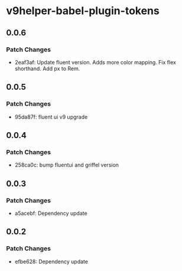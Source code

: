 # v9helper-babel-plugin-tokens

## 0.0.6

### Patch Changes

- 2eaf3af: Update fluent version. Adds more color mapping. Fix flex shorthand. Add px to Rem.

## 0.0.5

### Patch Changes

- 95da87f: fluent ui v9 upgrade

## 0.0.4

### Patch Changes

- 258ca0c: bump fluentui and griffel version

## 0.0.3

### Patch Changes

- a5acebf: Dependency update

## 0.0.2

### Patch Changes

- efbe628: Dependency update
